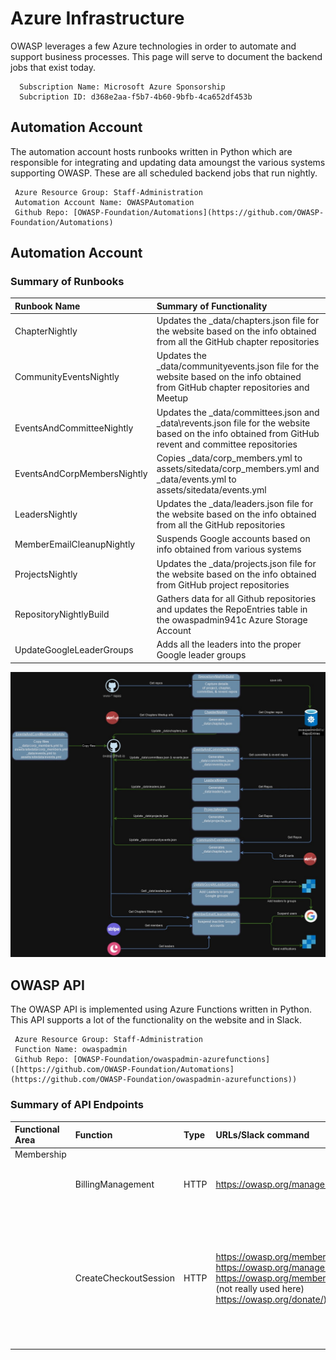 # Azure Infrastructure
OWASP leverages a few Azure technologies in order to automate and support business processes.  This page will serve to document the backend jobs that exist today.

```{admonition} Azure Subscription Details
  Subscription Name: Microsoft Azure Sponsorship
  Subcription ID: d368e2aa-f5b7-4b60-9bfb-4ca652df453b
```
## Automation Account

The automation account hosts runbooks written in Python which are responsible for integrating and updating data amoungst the various systems supporting OWASP. These are all scheduled backend jobs that run nightly.

```{admonition} Automation Account & Runbook Details
 Azure Resource Group: Staff-Administration
 Automation Account Name: OWASPAutomation
 Github Repo: [OWASP-Foundation/Automations](https://github.com/OWASP-Foundation/Automations)
```
## Automation Account

### Summary of Runbooks
| Runbook Name | Summary of Functionality |
|:---|:---|
| ChapterNightly |Updates the _data/chapters.json file for the website based on the info obtained from all the GitHub chapter repositories|
| CommunityEventsNightly |Updates the _data/communityevents.json file for the website based on the info obtained from GitHub chapter repositories and Meetup|
| EventsAndCommitteeNightly |Updates the _data/committees.json and _data\revents.json file for the website based on the info obtained from GitHub revent and committee repositories|
| EventsAndCorpMembersNightly |Copies _data/corp_members.yml to assets/sitedata/corp_members.yml and _data/events.yml to assets/sitedata/events.yml|
| LeadersNightly |Updates the _data/leaders.json file for the website based on the info obtained from all the GitHub repositories|
| MemberEmailCleanupNightly |Suspends Google accounts based on info obtained from various systems|
| ProjectsNightly |Updates the _data/projects.json file for the website based on the info obtained from GitHub project repositories|
| RepositoryNightlyBuild |Gathers data for all Github repositories and updates the RepoEntries table in the owaspadmin941c Azure Storage Account  |
| UpdateGoogleLeaderGroups |Adds all the leaders into the proper Google leader groups|

![dataflow](owasp-runbooks-data-flow.jpg)

## OWASP API

The OWASP API is implemented using Azure Functions written in Python.  This API supports a lot of the functionality on the website and in Slack.

```{admonition} Azure Function Details
 Azure Resource Group: Staff-Administration
 Function Name: owaspadmin
 Github Repo: [OWASP-Foundation/owaspadmin-azurefunctions]([https://github.com/OWASP-Foundation/Automations](https://github.com/OWASP-Foundation/owaspadmin-azurefunctions))
```


### Summary of API Endpoints
| Functional Area | Function | Type | URLs/Slack command | Notes |
|:---|:---|:---|:---|:---|
| Membership |||||
|| BillingManagement | HTTP | https://owasp.org/manage-membership/ | Returns basic info indicating that an email with link will be sent to the email address on file |
|| CreateCheckoutSession | HTTP | https://owasp.org/membership/ https://owasp.org/manage-membership/ https://owasp.org/membership/force_majeure/ (not really used here) https://owasp.org/donate/) | <br>Handles membership -> Stripe -> Back to Azure function StripeWebhookProcessor <br>Shows member information for managing subs and provisioning email (etc) <br>Handles donations -> Stripe -> Back to Azure function StripeWebhookProcessor |


